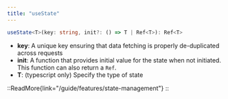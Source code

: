 ```yaml
---
title: "useState"
---
```


```ts
useState<T>(key: string, init?: () => T | Ref<T>): Ref<T>
```

* **key**: A unique key ensuring that data fetching is properly de-duplicated across requests
* **init**: A function that provides initial value for the state when not initiated. This function can also return a `Ref`.
* **T**: (typescript only) Specify the type of state

::ReadMore{link="/guide/features/state-management"}
::
